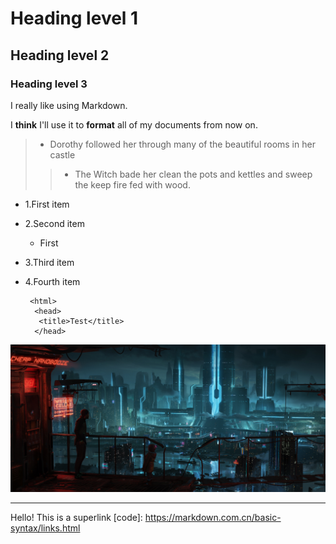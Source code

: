 # Heading level 1
## Heading level 2 
### Heading level 3

I really like using Markdown.

I **think** I'll use it to __format__ all of my documents from now on.

> - Dorothy followed her through many of the beautiful rooms in her castle
>
>> - The Witch bade her clean the pots and kettles and sweep the keep fire fed with wood.

- 1.First item
- 2.Second item
    - First
- 3.Third item
- 4.Fourth item
 
       <html>
        <head>
         <title>Test</title>
        </head>
![111](111.jpg)

---

Hello!
This is a superlink  [code]: <https://markdown.com.cn/basic-syntax/links.html>